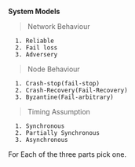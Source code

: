 **System Models**

>Network Behaviour

      1. Reliable
      2. Fail loss
      3. Adversery
      
>Node Behaviour
      
      1. Crash-stop(fail-stop)
      2. Crash-Recovery(Fail-Recovery)
      3. Byzantine(Fail-arbitrary)

>Timing Assumption
  
      1. Synchronous
      2. Partially Synchronous
      3. Asynchronous

For Each of the three parts pick one.
